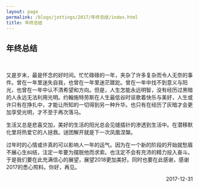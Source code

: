 ```yaml
---
layout: page
permalink: /blogs/jottings/2017/年终总结/index.html
title: 年终总结
---
```


## 年终总结

<br>

又是岁末，最是怀念的好时间。忙忙碌碌的一年，夹杂了许多复杂而令人无奈的事件。曾在一年里迷失自我，也曾在一年里迷茫蹉跎。曾在一年中找不到意义与阳光，也曾在一年中认不清希望和方向。但是，人生怎能永远明智，没有经历过黑暗的人永远无法利用光明。约翰施特劳斯在人生最低谷时讴歌着快乐与美好，人生或许只有在挣扎中，才能让所知的一切得到另一种升华。也只有在经历了灰暗才会更加享受光明，才不至于再次落马。

生活又总是悲喜交加，美好的生活的阳光总会见缝插针的渗透到生活中。在潜移默化里将热爱它的人拯救。谜团解开就是下一次凤凰涅槃。

过年时的心情或许真的可以影响人一年的运气。因为在一个新的阶段的开始就愁眉不展心生纠结，注定一年要为摆脱他而求索。也注定不会有充沛的精力投入奋斗。于是我们要在此充满信心的展望，展望2018更加美好。同时也要在此感谢，感谢2017的悉心照料。你好，再见。

<p align="right">2017-12-31</p>